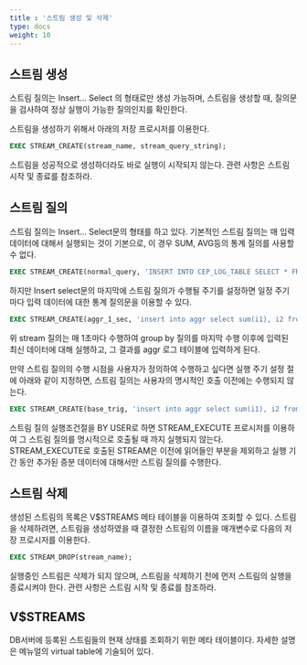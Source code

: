 ```yaml
---
title : '스트림 생성 및 삭제'
type: docs
weight: 10
---
```


## 스트림 생성

스트림 질의는 Insert... Select 의 형태로만 생성 가능하며, 스트림을 생성할 때, 질의문을 검사하여 정상 실행이 가능한 질의인지를 확인한다.

스트림을 생성하기 위해서 아래의 저장 프로시저를 이용한다.

```sql
EXEC STREAM_CREATE(stream_name, stream_query_string);
```

스트림을 성공적으로 생성하더라도 바로 실행이 시작되지 않는다. 관련 사항은 스트림 시작 및 종료를 참조하라.

## 스트림 질의

스트림 질의는 Insert... Select문의 형태를 하고 있다. 기본적인 스트림 질의는 매 입력 데이터에 대해서 실행되는 것이 기본으로, 이 경우 SUM, AVG등의 통계 질의를 사용할 수 없다.

```sql
EXEC STREAM_CREATE(normal_query, 'INSERT INTO CEP_LOG_TABLE SELECT * FROM EVENT WHERE C1 = 0');
```

하지만 Insert select문의 마지막에 스트림 질의가 수행될 주기를 설정하면 일정 주기 마다 입력 데이터에 대한 통계 질의문을 이용할 수 있다.

```sql
EXEC STREAM_CREATE(aggr_1_sec, 'insert into aggr select sum(i1), i2 from base group by i2 BY 1 SECOND');
```

위 stream 질의는 매 1초마다 수행하여 group by 질의를 마지막 수행 이후에 입력된 최신 데이터에 대해 실행하고, 그 결과를 aggr 로그 테이블에 입력하게 된다.

만약 스트림 질의의 수행 시점을 사용자가 정의하여 수행하고 싶다면 실행 주기 설정 절에 아래와 같이 지정하면, 스트림 질의는 사용자의 명시적인 호출 이전에는 수행되지 않는다.

```sql
EXEC STREAM_CREATE(base_trig, 'insert into aggr select sum(i1), i2 from base group by i2 BY USER');
```

스트림 질의 실행조건절을 BY USER로 하면 STREAM_EXECUTE 프로시저를 이용하여 그 스트림 질의를 명시적으로 호출될 때 까지 실행되지 않는다. STREAM_EXECUTE로 호출된 STREAM은 이전에 읽어들인 부분을 제외하고 실행 기간 동안 추가된 증분 데이터에 대해서만 스트림 질의를 수행한다.

## 스트림 삭제
생성된 스트림의 목록은 V$STREAMS 메타 테이블을 이용하여 조회할 수 있다. 스트림을 삭제하려면, 스트림을 생성하였을 때 결정한 스트림의 이름을 매개변수로 다음의 저장 프로시저를 이용한다.

```sql
EXEC STREAM_DROP(stream_name);
```

실행중인 스트림은 삭제가 되지 않으며, 스트림을 삭제하기 전에 먼저 스트림의 실행을 종료시켜야 한다. 관련 사항은 스트림 시작 및 종료를 참조하라.

## V$STREAMS
DB서버에 등록된 스트림들의 현재 상태를 조회하기 위한 메타 테이블이다. 자세한 설명은 메뉴얼의 virtual table에 기술되어 있다.

